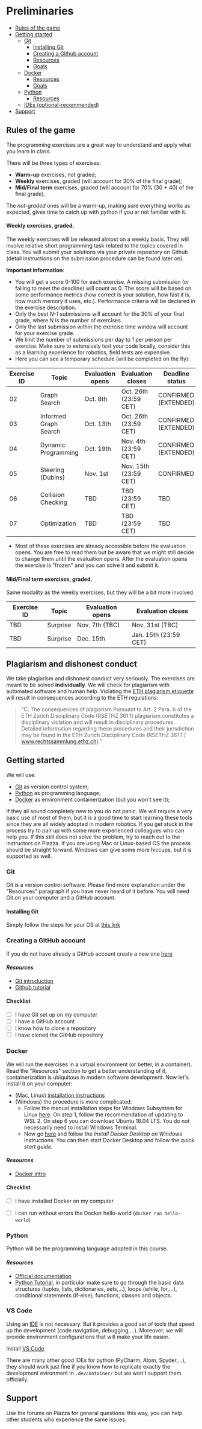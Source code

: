 # Preliminaries

- [Rules of the game](#rules-of-the-game)
- [Getting started](#getting-started)
    * [Git](#git)
        - [Installing Git](#installing-git)
        - [Creating a Github account](#creating-a-github-account)
        - [Resources](#-resources--)
        - [Goals](#--goals---)
    * [Docker](#docker)
        - [Resources](#-resources---1)
        - [Goals](#--goals----1)
    * [Python](#python)
        - [Resources](#-resources---2)
    * [IDEs (optional-recommended)](#ides---optional---recommended----)
- [Support](#support)

## Rules of the game

The programming exercises are a great way to understand and apply what you learn in class.

There will be three types of exercises:

- **Warm-up** exercises, not graded;
- **Weekly** exercises, graded (will account for 30% of the final grade);
- **Mid/Final term** exercises, graded (will account for 70% (30 + 40) of the final grade).

The *not-graded* ones will be a warm-up, making sure everything works as expected, gives time to catch up with python if
you ar not familiar with it.

#### **Weekly** exercises, graded.
The weekly exercises will be released almost on a weekly basis.
They will involve relative short programming task related to the topics covered in class.
You will submit your solutions via your private repository on Github (detail instructions on the submission procedure can be found later on).


**Important information**:

* You will get a score 0-100 for each exercise. A missing submission (or failing to meet the deadline) will count as 0. The score will be based on some performance metrics (how correct is your solution, how fast it is, how much memory
it uses, etc.). Performance criteria will be declared in the exercise description.
* Only the best _N-1_ submissions will account for the 30% of your final grade, where _N_ is the number of exercises.
* Only the last submission within the exercise time window will account for your exercise grade. 
* We limit the number of submissions per day to *1* per person per exercise.
Make sure to extensively test your code locally, consider this as a learning experience for robotics, field tests are expensive.
* Here you can see a temporary schedule (will be completed on the fly):

| Exercise **ID** | **Topic**             | Evaluation **opens** | Evaluation **closes** | **Deadline status** |
|-----------------|-----------------------|----------------------|-----------------------|---------------------|
| 02              | Graph Search          | Oct. 8th             | Oct. 26th (23:59 CET) | CONFIRMED (EXTENDED)|
| 03              | Informed Graph Search | Oct. 13th            | Oct. 26th (23:59 CET) | CONFIRMED (EXTENDED)|
| 04              | Dynamic Programming   | Oct. 19th            | Nov. 4th  (23:59 CET) | CONFIRMED (EXTENDED)|
| 05              | Steering (Dubins)     | Nov. 1st             | Nov. 15th (23:59 CET) | CONFIRMED           |
| 06              | Collision Checking    | TBD                  | TBD (23:59 CET)       | TBD                 |
| 07              | Optimization          | TBD                  | TBD (23:59 CET)       | TBD                 |

* Most of these exercises are already accessible before the evaluation opens. 
You are free to read them but be aware that we might still decide to change them until the evaluation opens.
After the evaluation opens the exercise is "frozen" and you can solve it and submit it.

#### **Mid/Final term** exercises, graded.
Same modality as the weekly exercises, but they will be a bit more involved.

| Exercise **ID** | **Topic** | Evaluation **opens** | Evaluation **closes** |
|-----------------|-----------|----------------------|-----------------------|
| TBD             | Surprise  | Nov. 7th (TBC)       | Nov. 31st (TBC)       |
| TBD             | Surprise  | Dec. 15th            | Jan. 15th (23:59 CET) |


## Plagiarism and dishonest conduct

We take plagiarism and dishonest conduct very seriously.
The exercises are meant to be solved **individually**. 
We will check for plagiarism with automated software and human help. 
Violating the [ETH plagiarism etiquette](https://ethz.ch/content/dam/ethz/main/education/rechtliches-abschluesse/leistungskontrollen/plagiarism-citationetiquette.pdf)
will result in consequences according to the ETH regulations:

>"C. The consequences of plagiarism Pursuant to Art. 2 Para. b of the ETH Zurich Disciplinary Code (RSETHZ 361.1) plagiarism constitutes a disciplinary violation and will result in disciplinary procedures.
> Detailed information regarding these procedures and their jurisdiction may be found in the ETH Zurich Disciplinary Code (RSETHZ 361.1 / www.rechtssammlung.ethz.ch)."


## Getting started

We will use:

- [Git](https://git-scm.com/) as version control system;
- [Python](https://www.python.org/) as programming language;
- [Docker](https://www.docker.com/) as environment containerization (but you won't see it);

If they all sound completely new to you do not panic. 
We will require a very basic use of most of them, but it is a good time to start learning these tools since they are all widely adopted in modern robotics.
If you get stuck in the process try to pair up with some more experienced colleagues who can help you. 
If this still does not solve the problem, try to reach out to the instructors on Piazza. 
If you are using Mac or Linux-based OS the process should be straight forward. 
Windows can give some more hiccups, but it is supported as well.

### Git

Git is a version control software.
Please find more explanation under the "Resources" paragraph if you have never heard of it before. 
You will need Git on your computer and a GitHub account.

#### Installing Git

Simply follow the steps for your OS at [this link](https://git-scm.com/downloads)

### Creating a GitHub account

If you do not have already a GitHub account create a new one [here](https://github.com/join)

#### _Resources_

- [Git introduction](https://docs.duckietown.org/daffy/opmanual_duckiebot/out/preliminaries_git.html#sec:preliminaries-git)
- [Github tutorial](https://guides.github.com/activities/hello-world/)

#### **Checklist**

- [ ]  I have Git set up on my computer
- [ ]  I have a GitHub account
- [ ]  I know how to clone a repository
- [ ]  I have cloned the GitHub repository

### Docker

We will run the exercises in a virtual environment (or better, in a container).
Read the "Resources" section to get a better understanding of it, containerization is ubiquitous in modern software
development.
Now let's install it on your computer:

* (Mac, Linux) [installation instructions](https://docs.docker.com/get-docker/)
* (Windows) the procedure is more complicated:
    + Follow the manual installation steps for Windows Subsystem for
      Linux [here](https://docs.microsoft.com/en-us/windows/wsl/install-win10). On step 1, follow the recommendation of
      updating to WSL 2. On step 6 you can download Ubuntu 18.04 LTS. You do not necessarily need to install Windows
      Terminal.
    + Now go [here](https://docs.docker.com/desktop/windows/install/) and follow the _Install Docker Desktop on Windows_
      instructions. You can then start Docker Desktop and follow the *quick start guide*.

#### _Resources_

- [Docker intro](https://docs.duckietown.org/daffy/opmanual_duckiebot/out/preliminaries_docker_basics.html)

#### **Checklist**

- [ ] I have installed Docker on my computer
- [ ] I can run without errors the Docker hello-world (`docker run hello-world`)


### Python

Python will be the programming language adopted in this course.

#### _Resources_

- [Official documentation](https://docs.python.org/3/)
- [Python Tutorial](https://www.tutorialspoint.com/python/index.htm), in particular make sure to go through the basic
  data structures (tuples, lists, dictionaries, sets,...), loops (while, for,...), conditional statements (if-else),
  functions, classes and objects.

### VS Code

Using an [IDE](https://en.wikipedia.org/wiki/Integrated_development_environment) is not necessary.
But it provides a good set of tools that speed up the development (code navigation, debugging,...).
Moreover, we will provide environment configurations that will make your life easier.

Install [VS Code](https://code.visualstudio.com/)

There are many other good IDEs for python (PyCharm, Atom, Spyder,...), they should work just fine if you know how to
replicate exactly the development evironment in `.devcontainer/` but we won't support them officially.


## Support

Use the forums on Piazza for general questions: this way, you can help other students who experience the same issues.
